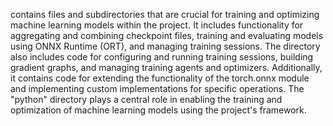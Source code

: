 contains files and subdirectories that are crucial for training and optimizing machine learning models within the project. It includes functionality for aggregating and combining checkpoint files, training and evaluating models using ONNX Runtime (ORT), and managing training sessions. The directory also includes code for configuring and running training sessions, building gradient graphs, and managing training agents and optimizers. Additionally, it contains code for extending the functionality of the torch.onnx module and implementing custom implementations for specific operations. The "python" directory plays a central role in enabling the training and optimization of machine learning models using the project's framework.